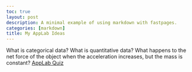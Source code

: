```yaml
---
toc: true
layout: post
description: A minimal example of using markdown with fastpages.
categories: [markdown]
title: My AppLab Ideas
---
```

What is categorical data?
What is quantitative data?
What happens to the net force of the object when the acceleration increases, but the mass is constant?
[AppLab Quiz](https://studio.code.org/projects/applab/0GajejrIcQnZEY_5WX8TrwFF4vNIg-7P6ApgFWzN3w0)